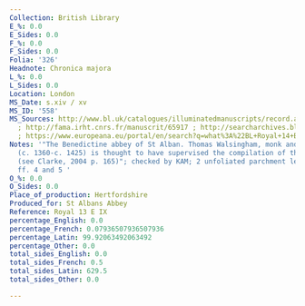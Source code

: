 ```yaml
---
Collection: British Library
E_%: 0.0
E_Sides: 0.0
F_%: 0.0
F_Sides: 0.0
Folia: '326'
Headnote: Chronica majora
L_%: 0.0
L_Sides: 0.0
Location: London
MS_Date: s.xiv / xv
MS_ID: '558'
MS_Sources: http://www.bl.uk/catalogues/illuminatedmanuscripts/record.asp?MSID=5567&CollID=16&NStart=130509
  ; http://fama.irht.cnrs.fr/manuscrit/65917 ; http://searcharchives.bl.uk/IAMS_VU2:IAMS040-002106890
  ; https://www.europeana.eu/portal/en/search?q=what%3A%22BL+Royal+14+B+V%22&view=grid
Notes: '"The Benedictine abbey of St Alban. Thomas Walsingham, monk and precentor
  (c. 1360-c. 1425) is thought to have supervised the compilation of this manuscript.
  (see Clarke, 2004 p. 165)"; checked by KAM; 2 unfoliated parchment leaves between
  ff. 4 and 5 '
O_%: 0.0
O_Sides: 0.0
Place_of_production: Hertfordshire
Produced_for: St Albans Abbey
Reference: Royal 13 E IX
percentage_English: 0.0
percentage_French: 0.07936507936507936
percentage_Latin: 99.92063492063492
percentage_Other: 0.0
total_sides_English: 0.0
total_sides_French: 0.5
total_sides_Latin: 629.5
total_sides_Other: 0.0

---
```

